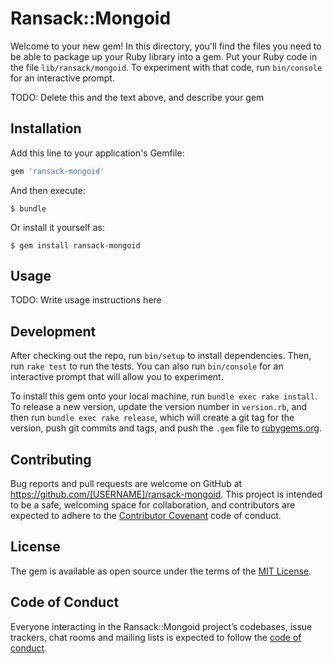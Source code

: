 # Ransack::Mongoid

Welcome to your new gem! In this directory, you'll find the files you need to be able to package up your Ruby library into a gem. Put your Ruby code in the file `lib/ransack/mongoid`. To experiment with that code, run `bin/console` for an interactive prompt.

TODO: Delete this and the text above, and describe your gem

## Installation

Add this line to your application's Gemfile:

```ruby
gem 'ransack-mongoid'
```

And then execute:

    $ bundle

Or install it yourself as:

    $ gem install ransack-mongoid

## Usage

TODO: Write usage instructions here

## Development

After checking out the repo, run `bin/setup` to install dependencies. Then, run `rake test` to run the tests. You can also run `bin/console` for an interactive prompt that will allow you to experiment.

To install this gem onto your local machine, run `bundle exec rake install`. To release a new version, update the version number in `version.rb`, and then run `bundle exec rake release`, which will create a git tag for the version, push git commits and tags, and push the `.gem` file to [rubygems.org](https://rubygems.org).

## Contributing

Bug reports and pull requests are welcome on GitHub at https://github.com/[USERNAME]/ransack-mongoid. This project is intended to be a safe, welcoming space for collaboration, and contributors are expected to adhere to the [Contributor Covenant](http://contributor-covenant.org) code of conduct.

## License

The gem is available as open source under the terms of the [MIT License](https://opensource.org/licenses/MIT).

## Code of Conduct

Everyone interacting in the Ransack::Mongoid project’s codebases, issue trackers, chat rooms and mailing lists is expected to follow the [code of conduct](https://github.com/[USERNAME]/ransack-mongoid/blob/master/CODE_OF_CONDUCT.md).
